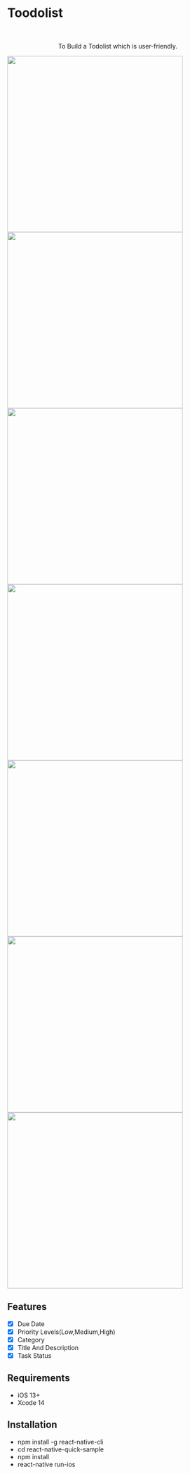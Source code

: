 # Toodolist



<br />
<p align="center">
  <p align="center">
    To Build a Todolist which is user-friendly.
  </p>
</p>

<p align="row">
<img src= "Tap to play.png" width="400" >
<img src= "Titile.png" width="400" >
<img src= "Priority.png" width="400" >
<img src= "Category.png" width="400" >
<img src= "Status.png" width="400" >
<img src= "Edit.png" width="400" >
<img src= "Final.png" width="400" >
  
</p>

## Features

- [x] Due Date
- [x] Priority Levels(Low,Medium,High)
- [x] Category
- [x] Title And Description
- [x] Task Status

## Requirements

- iOS 13+
- Xcode 14

## Installation

- npm install -g react-native-cli
- cd react-native-quick-sample
- npm install
- react-native run-ios
